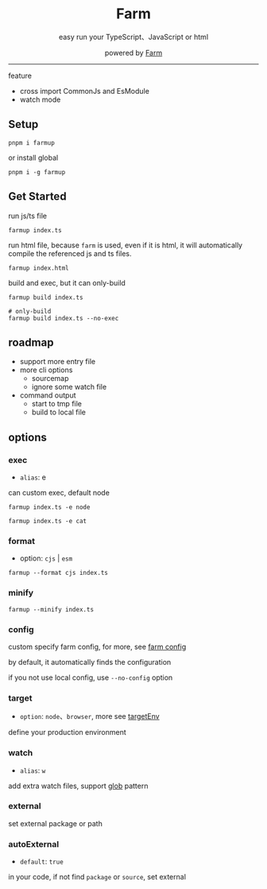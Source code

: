 <h1 align="center">
Farm
</h1>

<p align="center">easy run your TypeScript、JavaScript or html</p>

<p align="center">powered by <a href="https://github.com/farm-fe/farm">Farm</a></p>

<hr />

feature

- cross import CommonJs and EsModule
- watch mode

## Setup

```shell
pnpm i farmup
```

or install global

```shell
pnpm i -g farmup
```

## Get Started

run js/ts file

```shell
farmup index.ts
```

run html file, because `farm` is used, even if it is html, it will automatically compile the referenced js and ts files.

```shell
farmup index.html
```

build and exec, but it can only-build

```shell
farmup build index.ts

# only-build
farmup build index.ts --no-exec
```

## roadmap

- support more entry file
- more cli options
  - sourcemap
  - ignore some watch file
- command output
  - start to tmp file
  - build to local file

## options

### exec

- `alias`: e

can custom exec, default node

```shell
farmup index.ts -e node

farmup index.ts -e cat
```

### format

- option: `cjs` | `esm`

```shell
farmup --format cjs index.ts
```

### minify

```shell
farmup --minify index.ts
```

### config

custom specify farm config, for more, see [farm config](https://www.farmfe.org/docs/config/configuring-farm)

by default, it automatically finds the configuration

if you not use local config, use `--no-config` option

### target

- `option`: `node`、`browser`, more see [targetEnv](https://www.farmfe.org/docs/config/compilation-options#outputtargetenv)

define your production environment

### watch

- `alias`: `w`

add extra watch files, support [glob](https://www.npmjs.com/package/glob) pattern

### external

set external package or path

### autoExternal

- `default`: `true`

in your code, if not find `package` or `source`, set external
